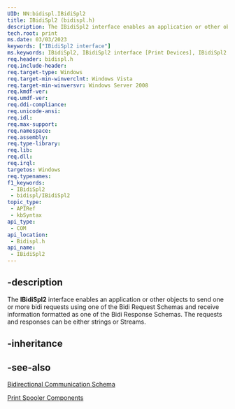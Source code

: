 ```yaml
---
UID: NN:bidispl.IBidiSpl2
title: IBidiSpl2 (bidispl.h)
description: The IBidiSpl2 interface enables an application or other objects to send one or more bidi requests using one of the Bidi Request Schemas and receive information formatted as one of the Bidi Response Schemas.
tech.root: print
ms.date: 03/03/2023
keywords: ["IBidiSpl2 interface"]
ms.keywords: IBidiSpl2, IBidiSpl2 interface [Print Devices], IBidiSpl2 interface [Print Devices],described, _win32_IBidiSpl2, bidispl/IBidiSpl2, gdi.ibidispl2, print.ibidispl2
req.header: bidispl.h
req.include-header: 
req.target-type: Windows
req.target-min-winverclnt: Windows Vista
req.target-min-winversvr: Windows Server 2008
req.kmdf-ver: 
req.umdf-ver: 
req.ddi-compliance: 
req.unicode-ansi: 
req.idl: 
req.max-support: 
req.namespace: 
req.assembly: 
req.type-library: 
req.lib: 
req.dll: 
req.irql: 
targetos: Windows
req.typenames: 
f1_keywords:
 - IBidiSpl2
 - bidispl/IBidiSpl2
topic_type:
 - APIRef
 - kbSyntax
api_type:
 - COM
api_location:
 - Bidispl.h
api_name:
 - IBidiSpl2
---
```


## -description

The **IBidiSpl2** interface enables an application or other objects to send one or more bidi requests using one of the Bidi Request Schemas and receive information formatted as one of the Bidi Response Schemas. The requests and responses can be either strings or Streams.

## -inheritance

## -see-also

[Bidirectional Communication Schema](/windows-hardware/drivers/print/bidirectional-communication-schema)

[Print Spooler Components](/windows-hardware/drivers/print/print-spooler-components)
